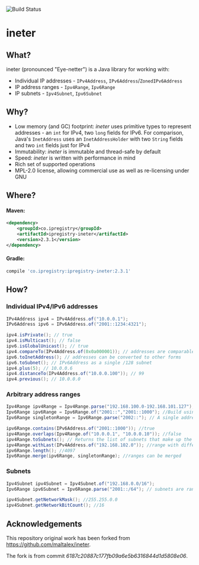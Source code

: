 ![Build Status](https://github.com/ipregistry/ipregistry-ineter/actions/workflows/gradle.yml/badge.svg)

# ineter

## What?

ineter (pronounced "Eye-netter") is a Java library for working with:

- Individual IP addresses - `IPv4Address`, `IPv6Address`/`ZonedIPv6Address`
- IP address ranges - `Ipv4Range`, `Ipv6Range`
- IP subnets - `Ipv4Subnet`, `Ipv6Subnet`

## Why?

- Low memory (and GC) footprint: *ineter* uses primitive types to represent addresses - an `int` for IPv4, two `long`
  fields for IPv6. For comparison, Java's `InetAddress` uses an `InetAddressHolder` with two `String` fields and
  two `int` fields just for IPv4
- Immutability: *ineter* is immutable and thread-safe by default
- Speed: *ineter* is written with performance in mind
- Rich set of supported operations
- MPL-2.0 license, allowing commercial use as well as re-licensing under GNU

## Where?

#### Maven:

```xml
<dependency>
    <groupId>co.ipregistry</groupId>
    <artifactId>ipregistry-ineter</artifactId>
    <version>2.3.1</version>
</dependency>
```
#### Gradle:

```groovy
compile 'co.ipregistry:ipregistry-ineter:2.3.1'
```

## How?

### Individual IPv4/IPv6 addresses

```java
IPv4Address ipv4 = IPv4Address.of("10.0.0.1");
IPv6Address ipv6 = IPv6Address.of("2001::1234:4321");

ipv4.isPrivate(); // true
ipv4.isMulticast(); // false
ipv6.isGlobalUnicast(); // true
ipv4.compareTo(IPv4Address.of(0x0a000001)); // addresses are comparable
ipv6.toInetAddress(); // addresses can be converted to other forms
ipv6.toSubnet(); // IPv6Address as a single /128 subnet
ipv4.plus(5); // 10.0.0.6
ipv4.distanceTo(IPv4Address.of("10.0.0.100")); // 99
ipv4.previous(); // 10.0.0.0
```
### Arbitrary address ranges

```java
Ipv4Range ipv4Range = Ipv4Range.parse("192.168.100.0-192.168.101.127");
Ipv6Range ipv6Range = Ipv6Range.of("2001::","2001::1000"); //Build using first and last address
Ipv6Range singletonRange = Ipv6Range.parse("2002::"); // A single address in range form

ipv6Range.contains(IPv6Address.of("2001::1000")); //true
ipv4Range.overlaps(Ipv4Range.of("10.0.0.1", "10.0.0.10")); //false
ipv4Range.toSubnets(); // Returns the list of subnets that make up the range
ipv4Range.withLast(IPv4Address.of("192.168.102.0")); //range with different last address
ipv6Range.length(); //4097
Ipv6Range.merge(ipv6Range, singletonRange); //ranges can be merged
```

### Subnets

```java
Ipv4Subnet ipv4Subnet = Ipv4Subnet.of("192.168.0.0/16");
Ipv6Range ipv6Subnet = Ipv6Range.parse("2001::/64"); // subnets are ranges too!

ipv4Subnet.getNetworkMask(); //255.255.0.0
ipv4Subnet.getNetworkBitCount(); //16
```

## Acknowledgements

This repository original work has been forked from https://github.com/maltalex/ineter.

The fork is from commit _6187c20887c177fb09a6e5b6316844d1d5808e06_.
